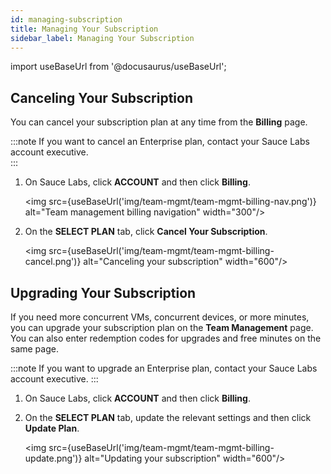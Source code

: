 ```yaml
---
id: managing-subscription
title: Managing Your Subscription
sidebar_label: Managing Your Subscription
---
```


import useBaseUrl from '@docusaurus/useBaseUrl';

## Canceling Your Subscription

You can cancel your subscription plan at any time from the **Billing** page.

:::note
If you want to cancel an Enterprise plan, contact your Sauce Labs account executive.  
:::

1. On Sauce Labs, click **ACCOUNT** and then click **Billing**.

   <img src={useBaseUrl('img/team-mgmt/team-mgmt-billing-nav.png')} alt="Team management billing navigation" width="300"/>

2. On the **SELECT PLAN** tab, click **Cancel Your Subscription**.

   <img src={useBaseUrl('img/team-mgmt/team-mgmt-billing-cancel.png')} alt="Canceling your subscription" width="600"/>

## Upgrading Your Subscription

If you need more concurrent VMs, concurrent devices, or more minutes, you can upgrade your subscription plan on the **Team Management** page. You can also enter redemption codes for upgrades and free minutes on the same page.

:::note
If you want to upgrade an Enterprise plan, contact your Sauce Labs account executive.
:::

1. On Sauce Labs, click **ACCOUNT** and then click **Billing**.
2. On the **SELECT PLAN** tab, update the relevant settings and then click **Update Plan**.

   <img src={useBaseUrl('img/team-mgmt/team-mgmt-billing-update.png')} alt="Updating your subscription" width="600"/>
